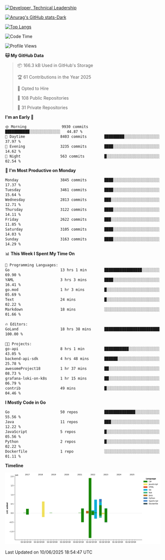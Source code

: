 <div>
  <a href="https://www.linkedin.com/in/arielpineiro/" target="_blank" rel="nofollow noopener noreferrer">
    <img src="https://img.shields.io/badge/-LinkedIn-%230077B5?style=for-the-badge&logo=linkedin&logoColor=white" alt="Developer, Technical Leadership" title="Ariel Piñeiro">
  </a>
</div>

[![Anurag's GitHub stats-Dark](https://github-readme-stats.vercel.app/api?username=arielsrv&show_icons=true&theme=dark#gh-dark-mode-only)](https://github.com/anuraghazra/github-readme-stats#gh-dark-mode-only)

[![Top Langs](https://github-readme-stats.vercel.app/api/top-langs/?username=arielsrv&layout=compact&langs_count=10&theme=dark#gh-dark-mode-only)](https://github.com/anuraghazra/github-readme-stats&theme=dark#gh-dark-mode-only)

<!--START_SECTION:waka-->
![Code Time](http://img.shields.io/badge/Code%20Time-1%2C325%20hrs%2036%20mins-blue)

![Profile Views](http://img.shields.io/badge/Profile%20Views-0-blue)

**🐱 My GitHub Data** 

> 📦 166.3 kB Used in GitHub's Storage 
 > 
> 🏆 61 Contributions in the Year 2025
 > 
> 💼 Opted to Hire
 > 
> 📜 108 Public Repositories 
 > 
> 🔑 31 Private Repositories 
 > 
**I'm an Early 🐤** 

```text
🌞 Morning                9930 commits        ███████████░░░░░░░░░░░░░░   44.87 % 
🌆 Daytime                8403 commits        █████████░░░░░░░░░░░░░░░░   37.97 % 
🌃 Evening                3235 commits        ████░░░░░░░░░░░░░░░░░░░░░   14.62 % 
🌙 Night                  563 commits         █░░░░░░░░░░░░░░░░░░░░░░░░   02.54 % 
```
📅 **I'm Most Productive on Monday** 

```text
Monday                   3845 commits        ████░░░░░░░░░░░░░░░░░░░░░   17.37 % 
Tuesday                  3461 commits        ████░░░░░░░░░░░░░░░░░░░░░   15.64 % 
Wednesday                2813 commits        ███░░░░░░░░░░░░░░░░░░░░░░   12.71 % 
Thursday                 3122 commits        ████░░░░░░░░░░░░░░░░░░░░░   14.11 % 
Friday                   2622 commits        ███░░░░░░░░░░░░░░░░░░░░░░   11.85 % 
Saturday                 3105 commits        ████░░░░░░░░░░░░░░░░░░░░░   14.03 % 
Sunday                   3163 commits        ████░░░░░░░░░░░░░░░░░░░░░   14.29 % 
```


📊 **This Week I Spent My Time On** 

```text
💬 Programming Languages: 
Go                       13 hrs 1 min        █████████████████░░░░░░░░   69.90 % 
YAML                     3 hrs 3 mins        ████░░░░░░░░░░░░░░░░░░░░░   16.41 % 
go.mod                   1 hr 3 mins         █░░░░░░░░░░░░░░░░░░░░░░░░   05.69 % 
Text                     24 mins             █░░░░░░░░░░░░░░░░░░░░░░░░   02.22 % 
Markdown                 18 mins             ░░░░░░░░░░░░░░░░░░░░░░░░░   01.66 % 

🔥 Editors: 
GoLand                   18 hrs 38 mins      █████████████████████████   100.00 % 

🐱‍💻 Projects: 
go-api                   8 hrs 1 min         ███████████░░░░░░░░░░░░░░   43.05 % 
backend-api-sdk          4 hrs 48 mins       ██████░░░░░░░░░░░░░░░░░░░   25.78 % 
awesomeProject18         1 hr 37 mins        ██░░░░░░░░░░░░░░░░░░░░░░░   08.73 % 
grafana-loki-on-k8s      1 hr 15 mins        ██░░░░░░░░░░░░░░░░░░░░░░░   06.79 % 
contrib                  49 mins             █░░░░░░░░░░░░░░░░░░░░░░░░   04.46 % 
```

**I Mostly Code in Go** 

```text
Go                       50 repos            ██████████████░░░░░░░░░░░   55.56 % 
Java                     11 repos            ███░░░░░░░░░░░░░░░░░░░░░░   12.22 % 
JavaScript               5 repos             █░░░░░░░░░░░░░░░░░░░░░░░░   05.56 % 
Python                   2 repos             █░░░░░░░░░░░░░░░░░░░░░░░░   02.22 % 
Dockerfile               1 repo              ░░░░░░░░░░░░░░░░░░░░░░░░░   01.11 % 
```



**Timeline**

![Lines of Code chart](https://raw.githubusercontent.com/arielsrv/arielsrv/main/assets/bar_graph.png)


 Last Updated on 10/06/2025 18:54:47 UTC
<!--END_SECTION:waka-->

